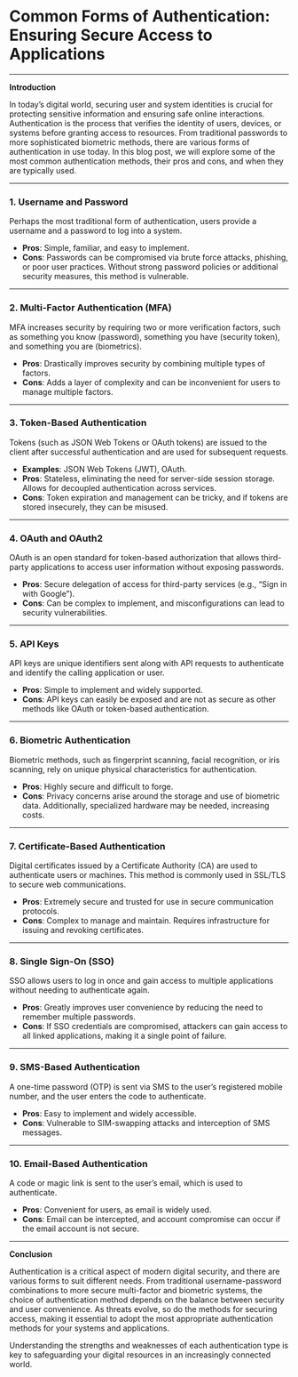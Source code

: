 # Common Forms of Authentication: Ensuring Secure Access to Applications

---

**Introduction**

In today’s digital world, securing user and system identities is crucial for protecting sensitive information and ensuring safe online interactions. Authentication is the process that verifies the identity of users, devices, or systems before granting access to resources. From traditional passwords to more sophisticated biometric methods, there are various forms of authentication in use today. In this blog post, we will explore some of the most common authentication methods, their pros and cons, and when they are typically used.

---

### 1. **Username and Password**

Perhaps the most traditional form of authentication, users provide a username and a password to log into a system.

- **Pros**: Simple, familiar, and easy to implement.
- **Cons**: Passwords can be compromised via brute force attacks, phishing, or poor user practices. Without strong password policies or additional security measures, this method is vulnerable.

---

### 2. **Multi-Factor Authentication (MFA)**

MFA increases security by requiring two or more verification factors, such as something you know (password), something you have (security token), and something you are (biometrics).

- **Pros**: Drastically improves security by combining multiple types of factors.
- **Cons**: Adds a layer of complexity and can be inconvenient for users to manage multiple factors.

---

### 3. **Token-Based Authentication**

Tokens (such as JSON Web Tokens or OAuth tokens) are issued to the client after successful authentication and are used for subsequent requests.

- **Examples**: JSON Web Tokens (JWT), OAuth.
- **Pros**: Stateless, eliminating the need for server-side session storage. Allows for decoupled authentication across services.
- **Cons**: Token expiration and management can be tricky, and if tokens are stored insecurely, they can be misused.

---

### 4. **OAuth and OAuth2**

OAuth is an open standard for token-based authorization that allows third-party applications to access user information without exposing passwords.

- **Pros**: Secure delegation of access for third-party services (e.g., “Sign in with Google”).
- **Cons**: Can be complex to implement, and misconfigurations can lead to security vulnerabilities.

---

### 5. **API Keys**

API keys are unique identifiers sent along with API requests to authenticate and identify the calling application or user.

- **Pros**: Simple to implement and widely supported.
- **Cons**: API keys can easily be exposed and are not as secure as other methods like OAuth or token-based authentication.

---

### 6. **Biometric Authentication**

Biometric methods, such as fingerprint scanning, facial recognition, or iris scanning, rely on unique physical characteristics for authentication.

- **Pros**: Highly secure and difficult to forge.
- **Cons**: Privacy concerns arise around the storage and use of biometric data. Additionally, specialized hardware may be needed, increasing costs.

---

### 7. **Certificate-Based Authentication**

Digital certificates issued by a Certificate Authority (CA) are used to authenticate users or machines. This method is commonly used in SSL/TLS to secure web communications.

- **Pros**: Extremely secure and trusted for use in secure communication protocols.
- **Cons**: Complex to manage and maintain. Requires infrastructure for issuing and revoking certificates.

---

### 8. **Single Sign-On (SSO)**

SSO allows users to log in once and gain access to multiple applications without needing to authenticate again.

- **Pros**: Greatly improves user convenience by reducing the need to remember multiple passwords.
- **Cons**: If SSO credentials are compromised, attackers can gain access to all linked applications, making it a single point of failure.

---

### 9. **SMS-Based Authentication**

A one-time password (OTP) is sent via SMS to the user’s registered mobile number, and the user enters the code to authenticate.

- **Pros**: Easy to implement and widely accessible.
- **Cons**: Vulnerable to SIM-swapping attacks and interception of SMS messages.

---

### 10. **Email-Based Authentication**

A code or magic link is sent to the user’s email, which is used to authenticate.

- **Pros**: Convenient for users, as email is widely used.
- **Cons**: Email can be intercepted, and account compromise can occur if the email account is not secure.

---

**Conclusion**

Authentication is a critical aspect of modern digital security, and there are various forms to suit different needs. From traditional username-password combinations to more secure multi-factor and biometric systems, the choice of authentication method depends on the balance between security and user convenience. As threats evolve, so do the methods for securing access, making it essential to adopt the most appropriate authentication methods for your systems and applications.

Understanding the strengths and weaknesses of each authentication type is key to safeguarding your digital resources in an increasingly connected world.

